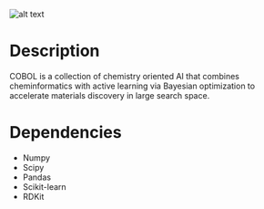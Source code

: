 ![alt text](https://github.com/hieuadoan/COMBO/blob/main/COBOL-logo.png?raw=true)
# Description
COBOL is a collection of chemistry oriented AI that combines cheminformatics with active learning via Bayesian optimization to accelerate materials discovery in large search space. 
# Dependencies
- Numpy 
- Scipy
- Pandas
- Scikit-learn
- RDKit
